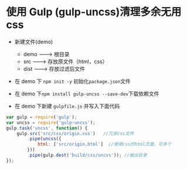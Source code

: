 # 使用 Gulp (gulp-uncss)清理多余无用css

- 新建文件(demo)
  - demo ---> 根目录
  - src ---> 存放原文件（html，css）
  - dist ---> 存放过滤后文件

- 在 demo 下 `npm init -y` 初始化`package.json`文件
- 在 demo 下`npm install gulp-uncss --save-dev`下载依赖文件
- 在 demo 下新建 `gulpfile.js` 并写入下面代码

```javascript
var gulp = require('gulp');
var uncss = require('gulp-uncss');
gulp.task('uncss', function() {
    gulp.src('src/css/origin.css')   //冗余css文件
        .pipe(uncss({
            html: ['src/origin.html']  //使用css的html页面，可多个
        }))
        .pipe(gulp.dest('build/css/uncss')); //输出目录
});
```